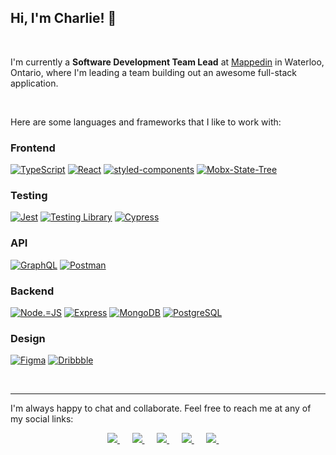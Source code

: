 ## Hi, I'm Charlie! 👋

<br />

I'm currently a **Software Development Team Lead** at
<a href="https://www.mappedin.com/">Mappedin</a> in Waterloo, Ontario, where I'm leading a team building out an awesome full-stack application.

<br />

Here are some languages and frameworks that I like to work with:

### Frontend

[![TypeScript](https://img.shields.io/badge/TypeScript-3178C6?style=flat-square&logo=typescript&logoColor=white)](https://www.typescriptlang.org/)
[![React](https://img.shields.io/badge/React-20232a?style=flat-square&logo=react&logoColor=61DAFB)](https://reactjs.org/)
[![styled-components](https://img.shields.io/badge/styled--components-DB7093?style=flat-square&logo=styled-components&logoColor=white)](https://styled-components.com/)
[![Mobx-State-Tree](https://img.shields.io/badge/MobX--State--Tree-FF7102?style=flat-square&logo=Mobx-State-Tree&logoColor=white)](https://mobx-state-tree.js.org/intro/welcome)

### Testing

[![Jest](https://img.shields.io/badge/Jest-C21325?style=flat-square&logo=jest)](https://jestjs.io/)
[![Testing Library](https://img.shields.io/badge/Testing%20Library-E33332?style=flat-square&logo=testing%20library&logoColor=white)](https://testing-library.com/docs/react-testing-library/intro/)
[![Cypress](https://img.shields.io/badge/Cypress-17202C?style=flat-square&logo=cypress&logoColor=white)](https://www.cypress.io/)

### API

[![GraphQL](https://img.shields.io/badge/GraphQL-E10098?style=flat-square&logo=graphql&logoColor=white)](https://graphql.org/)
[![Postman](https://img.shields.io/badge/Postman-FF6C37?style=flat-square&logo=Postman&logoColor=white)](https://www.postman.com/)

### Backend

[![Node.=JS](https://img.shields.io/badge/Node.JS-339933?style=flat-square&logo=node.js&logoColor=white)](https://nodejs.org/en/)
[![Express](https://img.shields.io/badge/Express.JS-000000?style=flat-square&logo=express&logoColor=white)](https://expressjs.com/)
[![MongoDB](https://img.shields.io/badge/MongoDB-47A248?style=flat-square&logo=mongodb&logoColor=white)](https://www.mongodb.com/1)
[![PostgreSQL](https://img.shields.io/badge/PostgreSQL-336791?style=flat-square&logo=postgresql&logoColor=white)](https://www.postgresql.org/)

### Design

[![Figma](https://img.shields.io/badge/Figma-F24E1E?style=flat-square&logo=Figma&logoColor=white)](https://reactjs.org/)
[![Dribbble](https://img.shields.io/badge/Dribbble-EA4C89?style=flat-square&logo=dribbble&logoColor=white)](https://dribbble.com/)

<br />

---

I'm always happy to chat and collaborate. Feel free to reach me at any of my social links:

<p align="center">
    <a href="https://www.linkedin.com/in/charlesdobson/">
    <img src="https://img.shields.io/badge/LinkedIn-0077B5?style=for-the-badge&logo=linkedin&logoColor=white" />
    </a>&nbsp;&nbsp;&nbsp;&nbsp;
    <a href="https://twitter.com/CharlieDobson">
    <img src="https://img.shields.io/badge/Twitter-1DA1F2?style=for-the-badge&logo=twitter&logoColor=white" />
    </a>&nbsp;&nbsp;&nbsp;&nbsp;
    <a href="https://stackoverflow.com/users/11122860/charlie-dobson">
    <img src="https://img.shields.io/badge/Stack_Overflow-FE7A16?style=for-the-badge&logo=stack-overflow&logoColor=white" />
    </a>&nbsp;&nbsp;&nbsp;&nbsp;
    <a href="mailto:charlesdobson92@gmail.com">
    <img src="https://img.shields.io/badge/Gmail-D14836?style=for-the-badge&logo=gmail&logoColor=white" />
    </a>&nbsp;&nbsp;&nbsp;&nbsp;
    <a href="https://open.spotify.com/user/charles-dobson?si=39077ee3e6c74359">
        <img src="https://img.shields.io/badge/Spotify-1ED760?style=for-the-badge&logo=spotify&logoColor=white" />
    </a>&nbsp;&nbsp;&nbsp;&nbsp;
</p>
